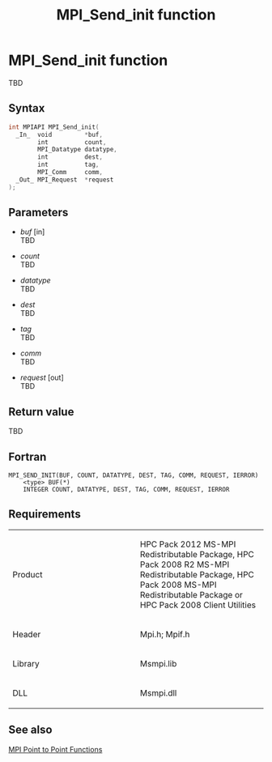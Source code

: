 ﻿---
title: MPI_Send_init function
TOCTitle: MPI_Send_init function
ms:assetid: 5504607b-e403-4daa-8e62-5919e0a14c46
ms:mtpsurl: https://msdn.microsoft.com/en-us/library/Dn473470(v=VS.85)
ms:contentKeyID: 59361005
ms.date: 03/28/2018
mtps_version: v=VS.85
f1_keywords:
- MPI_SEND_INIT
- mpif/MPI_Send_init
- mpi/MPI_SEND_INIT
dev_langs:
- C++
- C
---

# MPI\_Send\_init function

TBD

## Syntax

``` c++
int MPIAPI MPI_Send_init(
  _In_  void         *buf,
        int          count,
        MPI_Datatype datatype,
        int          dest,
        int          tag,
        MPI_Comm     comm,
  _Out_ MPI_Request  *request
);
```

## Parameters

  - *buf* \[in\]  
    TBD

  - *count*  
    TBD

  - *datatype*  
    TBD

  - *dest*  
    TBD

  - *tag*  
    TBD

  - *comm*  
    TBD

  - *request* \[out\]  
    TBD

## Return value

TBD

## Fortran

    MPI_SEND_INIT(BUF, COUNT, DATATYPE, DEST, TAG, COMM, REQUEST, IERROR)
        <type> BUF(*)
        INTEGER COUNT, DATATYPE, DEST, TAG, COMM, REQUEST, IERROR

## Requirements

<table>
<colgroup>
<col style="width: 50%" />
<col style="width: 50%" />
</colgroup>
<tbody>
<tr class="odd">
<td><p>Product</p></td>
<td><p>HPC Pack 2012 MS-MPI Redistributable Package, HPC Pack 2008 R2 MS-MPI Redistributable Package, HPC Pack 2008 MS-MPI Redistributable Package or HPC Pack 2008 Client Utilities</p></td>
</tr>
<tr class="even">
<td><p>Header</p></td>
<td>Mpi.h;
Mpif.h</td>
</tr>
<tr class="odd">
<td><p>Library</p></td>
<td>Msmpi.lib</td>
</tr>
<tr class="even">
<td><p>DLL</p></td>
<td>Msmpi.dll</td>
</tr>
</tbody>
</table>


## See also

[MPI Point to Point Functions](mpi-point-to-point-functions.md)

